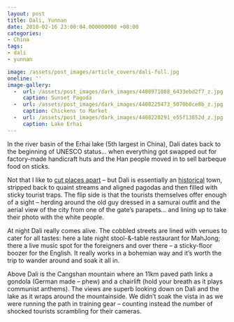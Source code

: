 ```yaml
---
layout: post
title: Dali, Yunnan
date: 2010-02-16 23:00:04.000000000 +08:00
categories:
- China
tags:
- dali
- yunnan

image: /assets/post_images/article_covers/dali-full.jpg
oneline: ''
image-gallery:
  -  url: /assets/post_images/dark_images/4408971088_6433ebd2f7_z.jpg
     caption: Sunset Pagoda
  -  url: /assets/post_images/dark_images/4408225473_5070b0ce8b_z.jpg
     caption: Chickens to Market
  -  url: /assets/post_images/dark_images/4408220291_e55f13852d_z.jpg
     caption: Lake Erhai
---
```

In the river basin of the Erhai lake (5th largest in China), Dali dates back to the beginning of UNESCO status... when everything got swapped out for factory-made handicraft huts and the Han people moved in to sell barbeque food on sticks.

Not that I like to <a href="http://www.triplefivedrew.com/?p=529">cut places apart</a> – but Dali is essentially an <a href="http://en.wikipedia.org/wiki/Dali_City,_Yunnan">historical</a> town, stripped back to quaint streams and aligned pagodas and then filled with sticky tourist traps. The flip side is that the tourists themselves offer enough of a sight – herding around the old guy dressed in a samurai outfit and the aerial view of the city from one of the gate’s parapets... and lining up to take their photo with the white people.

At night Dali really comes alive. The cobbled streets are lined with venues to cater for all tastes: here a late night stool-&-table restaurant for MahJong; there a live music spot for the foreigners and over there – a sticky-floor boozer for the English. It really works in a bohemian way and it’s worth the trip to wander around and soak it all in. 

Above Dali is the Cangshan mountain where an 11km paved path links a gondola (German made – phew) and a chairlift (hold your breath as it plays communist anthems). The views are superb looking down on Dali and the lake as it wraps around the mountainside. We didn’t soak the vista in as we were running the path in training gear – counting instead the number of shocked tourists scrambling for their cameras.